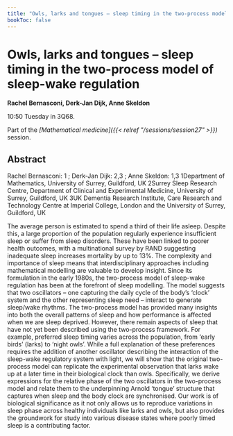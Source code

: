```yaml
---
title: "Owls, larks and tongues – sleep timing in the two-process model of sleep-wake regulation "
bookToc: false
---
```


# Owls, larks and tongues – sleep timing in the two-process model of sleep-wake regulation 

**Rachel Bernasconi, Derk-Jan Dijk, Anne Skeldon**

10:50 Tuesday in 3Q68.

Part of the *[Mathematical medicine]({{< relref "/sessions/session27" >}})* session.

## Abstract

Rachel Bernasconi: 1 ; Derk-Jan Dijk: 2,3 ; Anne Skeldon: 1,3
1Department of Mathematics, University of Surrey, Guildford, UK
2Surrey Sleep Research Centre, Department of Clinical and Experimental Medicine, University of Surrey, Guildford, UK
3UK Dementia Research Institute, Care Research and Technology Centre at Imperial College, London and the University of Surrey, Guildford, UK

The average person is estimated to spend a third of their life asleep.  Despite this, a large proportion of the population regularly experience insufficient sleep or suffer from sleep disorders.  These have been linked to poorer health outcomes, with a multinational survey by RAND suggesting inadequate sleep increases mortality by up to 13%.  The complexity and importance of sleep means that interdisciplinary approaches including mathematical modelling are valuable to develop insight. Since its formulation in the early 1980s, the two-process model of sleep-wake regulation has been at the forefront of sleep modelling.  The model suggests that two oscillators – one capturing the daily cycle of the body’s ‘clock’ system and the other representing sleep need – interact to generate sleep/wake rhythms.  The two-process model has provided many insights into both the overall patterns of sleep and how performance is affected when we are sleep deprived.  However, there remain aspects of sleep that have not yet been described using the two-process framework.  For example, preferred sleep timing varies across the population, from ‘early birds’ (larks) to ‘night owls’.  While a full explanation of these preferences requires the addition of another oscillator describing the interaction of the sleep-wake regulatory system with light, we will show that the original two-process model can replicate the experimental observation that larks wake up at a later time in their biological clock than owls. Specifically, we derive expressions for the relative phase of the two oscillators in the two-process model and relate them to the underpinning Arnold ‘tongue’ structure that captures when sleep and the body clock are synchronised. Our work is of biological significance as it not only allows us to reproduce variations in sleep phase across healthy individuals like larks and owls, but also provides the groundwork for study into various disease states where poorly timed sleep is a contributing factor.





